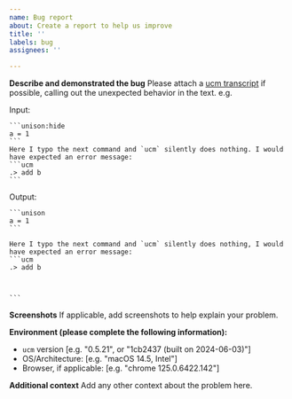```yaml
---
name: Bug report
about: Create a report to help us improve
title: ''
labels: bug
assignees: ''

---
```


**Describe and demonstrated the bug**
Please attach a [ucm transcript](https://www.unison-lang.org/docs/tooling/transcripts/) if possible, calling out the unexpected behavior in the text. e.g.

Input:
````
```unison:hide
a = 1
```
Here I typo the next command and `ucm` silently does nothing. I would have expected an error message:
```ucm
.> add b
```
````

Output:
````
```unison
a = 1
```

Here I typo the next command and `ucm` silently does nothing, I would have expected an error message:
```ucm
.> add b

  

```
````

**Screenshots**
If applicable, add screenshots to help explain your problem.

**Environment (please complete the following information):**
 - `ucm` version [e.g. "0.5.21", or "1cb2437 (built on 2024-06-03)"]
 - OS/Architecture: [e.g. "macOS 14.5, Intel"]
 - Browser, if applicable: [e.g. "chrome 125.0.6422.142"]

**Additional context**
Add any other context about the problem here.
